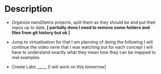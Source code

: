 # Description

- Organize nand2tetris projects, split them as they should be 
  and put their repos up to date, 
  **[ partially done I need to remove some folders and files from git history but ok ]**

- Jump to virtualisation for that I am planning of doing the following
  I will continue the video serie that I was watching but for each concept
  I will have to understand exactly what they mean how they can be mapped
  to real examples

- Create Labs _____ [I will work on this tomorrow]
  
